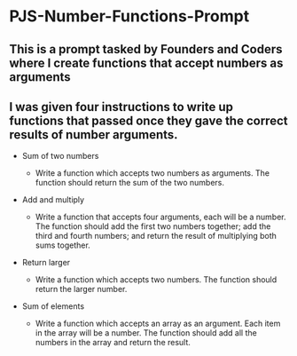 # PJS-Number-Functions-Prompt

## This is a prompt tasked by Founders and Coders where I create functions that accept numbers as arguments 

## I was given four instructions to write up functions that passed once they gave the correct results of number arguments. 

- Sum of two numbers
    - Write a function which accepts two numbers as arguments. The function should return the sum of the two numbers.

- Add and multiply
    - Write a function that accepts four arguments, each will be a number. The function should add the first two numbers together; add the third and fourth numbers; and return the result of multiplying both sums together.

- Return larger
    - Write a function which accepts two numbers. The function should return the larger number.

- Sum of elements
    - Write a function which accepts an array as an argument. Each item in the array will be a number. The function should add all the numbers in the array and return the result.


